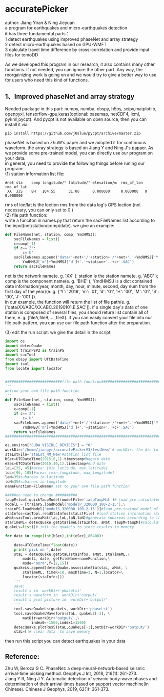 # accuratePicker  

author: Jiang Yiran & Ning Jieyuan  
a program for earthquakes and micro-earthquakes detection  
it has three fundamental parts：  
1 detect earthquakes using improved phaseNet and array strategy  
2 detect micro-earthquakes based on GPU-WMFT  
3 calculate travel time difference by cross-correlation  and provide input files for tomoDD

As we developed this program in our research, it also contains many other functions.  if not needed, you can ignore the other part. Any way, the reorgainizing work is going on and we would try to give a better way to use for users who need this kind of functions. 

## 1、Improved phaseNet and array strategy  

Needed package in this part: numpy, numba, obspy, h5py, scipy,matplotlib, openpyxl, tensorflow-gpu,keras(optional: basemap, netCDF4, lxml, pykml,pycpt). And pycpt is not available on open source, then you can install it via:
```
pip install https://github.com/j08lue/pycpt/archive/master.zip
```

phaseNet is based on ZhuW‘s paper and we adopted it for continuous waveform. the array strategy is based on Jiang Y and Ning J's papaer. As we provide some pre-trained model, you can directly use our program on your data.  
in general, you need to provide the following things before runing our program:  
(1) station information list file:  

```
#net sta    comp longitude/° latitude/° elevation/m  rms_of_lon rms_of_lat
 XX  JJS    BH   104.55      31.00      0.000000     0.000000   0 0.000000  
```
rms of lon/lat is the loction rms from the data log's GPS loction (not necessary, you can only set to 0 )  
 (2) file path function:  
 write a funciton in names.py that return the sacFileNames list according to the input(net/station/comp/date). we give an example:
```python
def FileName(net, station, comp, YmdHMSJ):
    sacFileNames = list()
    c=comp[-1]
    if c=='Z':
        c='U'
    sacFileNames.append('data/'+net+'/'+station+'/'+net+'.'+YmdHMSJ['Y']+\
        YmdHMSJ['m']+YmdHMSJ['d']+'.'+station+'.'+c+'.SAC')
    return sacFileNames
```
net is the network name(e. g. 'XX' ); station is the station name(e. g. 'ABC' ); comp is the component name(e. g. 'BHE' ); YmdHMSJ is a dict contained date information(year, month, day, hour, minute, second, day num from the first day of the year)(e. g. {'Y': '2019', 'm': '01', 'd': '01', 'H': '00', 'M': '01', 'S': '00', 'J': '001'}).   
in our example, the function will return the list of file path(e. g. ['data/XX/ABC/XX.ABC.20190101.E.SAC']). if a single day's data of one station is composed of several files, you should return list contain all of them, e. g. [fileA,fileB,....,fileX]. if you can easily convert your file into our file path pattern, you can use our file path function after the preparation.

(3) edit the run script:
we give the detail in the script
```python
import os
import detecQuake
import trainPSV2 as trainPS
import sacTool
from obspy import UTCDateTime
import tool
from locate import locator


##########################file path function################################
'''
define your own file path function
'''
def FileName(net, station, comp, YmdHMSJ):
    sacFileNames = list()
    c=comp[-1]
    if c=='Z':
        c='U'
    sacFileNames.append('data/'+net+'/'+station+'/'+net+'.'+YmdHMSJ['Y']+\
        YmdHMSJ['m']+YmdHMSJ['d']+'.'+station+'.'+c+'.SAC')
    return sacFileNames
#############################################################################

os.environ["CUDA_VISIBLE_DEVICES"] = "0"
workDir='/home/jiangyr/accuratePickerV3/testNew/'# workDir: the dir to save the results
staLstFile='staLst_NM_New'#station list file
bSec=UTCDateTime(2015,6,1).timestamp#begain date
eSec=UTCDateTime(2015,10,1).timestamp#end date
laL=[35, 45]#area: [min_latitude, max_latitude]
loL=[96, 105]#area: [min_longitude, max_longitude]
laN=35#subareas in latitude
loN=35#subareas in longitude
nameFunction=FileName# set to your own file path function

#####no need to change ##########
taupM=tool.quickTaupModel(modelFile='iaspTaupMat')# load pre-calculated travel time result to accelerate the computation speed of travel time 
modelL = [trainPS.loadModel('modelP_320000_100-2-15'),\
trainPS.loadModel('modelS_320000_100-2-15')]#load pre-trained model of P/S
staInfos=sacTool.readStaInfos(staLstFile) #load station information stored in staLstFile
aMat=sacTool.areaMat(laL,loL,laN,loN)#generate subareas according to laL,loL,laN,loN
staTimeML= detecQuake.getStaTimeL(staInfos, aMat, taupM=taupM)#calculate the travel time  range between each station and each subarea
quakeLs=list()# init the quakeLs to store results in memory

for date in range(int(bSec),int(eSec),86400):
    
    date=UTCDateTime(float(date))
    print('pick on ',date)
    staL = detecQuake.getStaL(staInfos, aMat, staTimeML,\
        modelL, date, getFileName=nameFunction,\
        mode='norm',f=[2,15])
    quakeLs.append(detecQuake.associateSta(staL, aMat, \
        staTimeML, timeR=10, maxDTime=3, N=1,locator=\
        locator(staInfos)))
    '''
    save:
    result's in  workDir+'phaseLst'
    result's waveform in  workDir+'output/'
    result's plot picture in  workDir+'output/'
    '''
    tool.saveQuakeLs(quakeLs, workDir+'phaseLst')
    tool.saveQuakeLWaveform(staL, quakeLs[-1], \
        matDir=workDir+'output/',\
            index0=-1500,index1=1500)
    detecQuake.plotResS(staL,quakeLs[-1],outDir=workDir+'output/')
    staL=[]# clear data  to save memory
```

then run this script you can detect earthquakes in your data

## Reference:  
Zhu W, Beroza G C. PhaseNet: a deep-neural-network-based seismic arrival-time picking method. Geophys J Int, 2018, 216(1): 261-273.  
Jiang Y R, Ning J Y. Automatic detection of seismic body-wave phases and determination of their arrival times based on support vector machine(in Chinese). Chinese J Geophys, 2019, 62(1): 361-373.  
